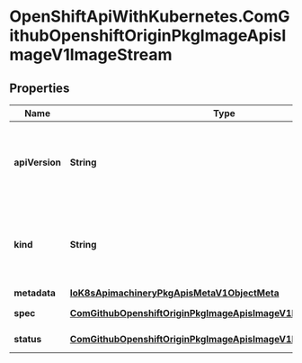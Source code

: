 # OpenShiftApiWithKubernetes.ComGithubOpenshiftOriginPkgImageApisImageV1ImageStream

## Properties
Name | Type | Description | Notes
------------ | ------------- | ------------- | -------------
**apiVersion** | **String** | APIVersion defines the versioned schema of this representation of an object. Servers should convert recognized schemas to the latest internal value, and may reject unrecognized values. More info: http://releases.k8s.io/HEAD/docs/devel/api-conventions.md#resources | [optional] 
**kind** | **String** | Kind is a string value representing the REST resource this object represents. Servers may infer this from the endpoint the client submits requests to. Cannot be updated. In CamelCase. More info: http://releases.k8s.io/HEAD/docs/devel/api-conventions.md#types-kinds | [optional] 
**metadata** | [**IoK8sApimachineryPkgApisMetaV1ObjectMeta**](IoK8sApimachineryPkgApisMetaV1ObjectMeta.md) | Standard object&#39;s metadata. | [optional] 
**spec** | [**ComGithubOpenshiftOriginPkgImageApisImageV1ImageStreamSpec**](ComGithubOpenshiftOriginPkgImageApisImageV1ImageStreamSpec.md) | Spec describes the desired state of this stream | 
**status** | [**ComGithubOpenshiftOriginPkgImageApisImageV1ImageStreamStatus**](ComGithubOpenshiftOriginPkgImageApisImageV1ImageStreamStatus.md) | Status describes the current state of this stream | [optional] 



